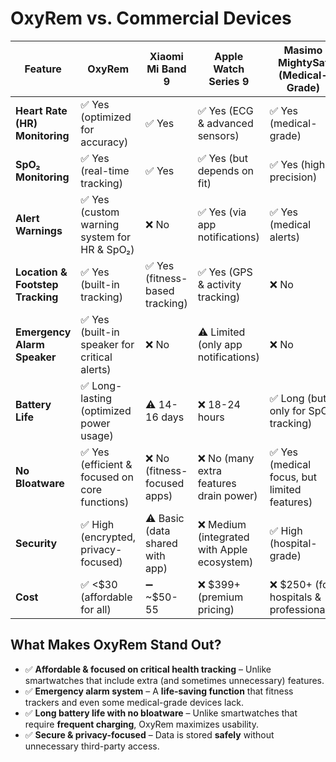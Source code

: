 # **OxyRem vs. Commercial Devices**  

| **Feature**                      | **OxyRem**                                    | **Xiaomi Mi Band 9**           | **Apple Watch Series 9**                   | **Masimo MightySat (Medical-Grade)**        |
| -------------------------------- | --------------------------------------------- | ------------------------------ | ------------------------------------------ | ------------------------------------------- |
| **Heart Rate (HR) Monitoring**   | ✅ Yes (optimized for accuracy)                | ✅ Yes                          | ✅ Yes (ECG & advanced sensors)             | ✅ Yes (medical-grade)                       |
| **SpO₂ Monitoring**              | ✅ Yes (real-time tracking)                    | ✅ Yes                          | ✅ Yes (but depends on fit)                 | ✅ Yes (high precision)                      |
| **Alert Warnings**               | ✅ Yes (custom warning system for HR & SpO₂)   | ❌ No                           | ✅ Yes (via app notifications)              | ✅ Yes (medical alerts)                      |
| **Location & Footstep Tracking** | ✅ Yes (built-in tracking)                     | ✅ Yes (fitness-based tracking) | ✅ Yes (GPS & activity tracking)            | ❌ No                                        |
| **Emergency Alarm Speaker**      | ✅ Yes (built-in speaker for critical alerts)  | ❌ No                           | ⚠️ Limited (only app notifications)         | ❌ No                                        |
| **Battery Life**                 | ✅ Long-lasting (optimized power usage)        | ⚠️ 14-16 days                   | ❌ 18-24 hours                              | ✅ Long (but only for SpO₂ tracking)         |
| **No Bloatware**                 | ✅ Yes (efficient & focused on core functions) | ❌ No (fitness-focused apps)    | ❌ No (many extra features drain power)     | ✅ Yes (medical focus, but limited features) |
| **Security**                     | ✅ High (encrypted, privacy-focused)           | ⚠️ Basic (data shared with app) | ❌ Medium (integrated with Apple ecosystem) | ✅ High (hospital-grade)                     |
| **Cost**                         | ✅ <$30 (affordable for all)                   | ➖ ~$50-55                      | ❌ $399+ (premium pricing)                  | ❌ $250+ (for hospitals & professionals)     |

## **What Makes OxyRem Stand Out?**  

- ✅ **Affordable & focused on critical health tracking** – Unlike smartwatches that include extra (and sometimes unnecessary) features.  
- ✅ **Emergency alarm system** – A **life-saving function** that fitness trackers and even some medical-grade devices lack.  
- ✅ **Long battery life with no bloatware** – Unlike smartwatches that require **frequent charging**, OxyRem maximizes usability.  
- ✅ **Secure & privacy-focused** – Data is stored **safely** without unnecessary third-party access.  
